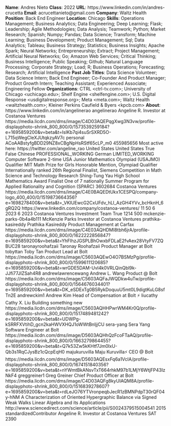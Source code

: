 **Name**: Andres Nieto
**Class**: 2022
**URL**: https://www\.linkedin\.com/in/andres\-crucetta
**Email**: acrucettanieto@gmail\.com
**Company**: Waltz Health
**Position**: Back End Engineer
**Location**: Chicago
**Skills**: Operations Management; Business Analytics; Data Engineering; Deep Learning; Flask; Leadership; Agile Methodologies; Data Analysis; Teamwork; Python; Market Research; Spanish; Numpy; Pandas; Data Science; Transform; Machine Learning; Business Development; Product Management; Sql; Data Analytics; Tableau; Business Strategy; Statistics; Business Insights; Apache Spark; Neural Networks; Entrepreneurship; Extract; Project Management; Artificial Neural Networks; Go; Amazon Web Services; Critical Thinking; Business Intelligence; Public Speaking; Github; Natural Language Processing; Corporate Strategy; Load; R; Business Operations; Forecasting; Research; Artificial Intelligence
**Past Job Titles**: Data Science Volunteer; Data Science Intern; Back End Engineer; Co\-Founder And Product Manager; Product Growth Intern; Teaching Assistant; Experienced Associate; Engineering Fellow
**Organizations**: CTRL <ctrl\-tv\.com>; University of Chicago <uchicago\.edu>; Shelf Engine <shelfengine\.com>; U\.S\. Digital Response <usdigitalresponse\.org>; Meta <meta\.com>; Waltz Health <waltzhealth\.com>; Kleiner Perkins Caufield & Byers <kpcb\.com>
**About**: https://www\.linkedin\.com/in/angelinerao angelinerao Angeline R\. Investor at Costanoa Ventures https://media\.licdn\.com/dms/image/C4D03AQEPqgXwg3N3vw/profile\-displayphoto\-shrink\_800\_800/0/1573539259184?e=1695859200&v=beta&t=IslKb7qi4suSrSXRD5O\-L715qWegCleXJUtqkzyAV7c personal ACoAABstyfgBDD29NZ8xCBgNpHsRStf65cLP\_m0 455985656 Most active here: https://twitter\.com/angeline\_rao United States United States True False Chinese PROFESSIONAL\_WORKING German LIMITED\_WORKING Computer Software 2\-time USA Junior Mathematics Olympiad \(USAJMO\) Qualifier MIT Math Prize for Girls Honorable Mention, Olympiad Qualifier Internationally ranked 26th Regional Finalist, Siemens Competition in Math Science and Technology Research Shing\-Tung Yau High School Mathematics Award Finalist One of 7 nationally Summer Program for Applied Rationality and Cognition \(SPARC\) 3602684 Costanoa Ventures https://media\.licdn\.com/dms/image/C4E0BAQEDtUkx1CESPQ/company\-logo\_400\_400/0/1519873664356?e=1698278400&v=beta&t=\_VKIUEwcG2CxUFdv\_hLI\_AzGH4YVv\_bcHknH\_6gRQ2Q https://www\.linkedin\.com/company/costanoa\-ventures/ 11 50 6 2023 6 2023 Costanoa Ventures Investment Team True 1214 500 mckenzie\-parks\-0b4a4b111 McKenzie Parks Investor at Costanoa Ventures prathika\-kasireddy Prathika Kasireddy Product Management at Carfax https://media\.licdn\.com/dms/image/C4E03AQHDMI8tbh6jrA/profile\-displayphoto\-shrink\_800\_800/0/1622222856847?e=1695859200&v=beta&t=YhFIhzJGSPLBhOwxbFDLaE2fvAex28VtyFV7ZQBUC28 taronayroohafzaii Taronay Roohafzaii Product Manager at Bolt tobyttan Toby Tan Product Lead at Bolt https://media\.licdn\.com/dms/image/C5603AQEwO4O7BSMzPg/profile\-displayphoto\-shrink\_800\_800/0/1599611120685?e=1695859200&v=beta&t=wrGDE5DAM\-Uvl4k0VRLQinQbl9k\-JJfi77JIZSah4R8 andrewlawrencewang Andrew L\. Wang Product @ Bolt https://media\.licdn\.com/dms/image/C5603AQFaJWQDkw4uTw/profile\-displayphoto\-shrink\_800\_800/0/1564676034401?e=1695859200&v=beta&t=DK\_eSDExTg0B5RykDoquuU5mt0L9digtKuLG8sfTn2E andrewckim1 Andrew Kim Head of Compensation at Bolt ⚡️ liucathy Cathy X\. Liu Building something new https://media\.licdn\.com/dms/image/C5603AQHHPwrWM4Kr0Q/profile\-displayphoto\-shrink\_800\_800/0/1517489481242?e=1695859200&v=beta&t=UDWPg\-kSRRFXVtihD\_gcn2kaHWVXHQJ1oWWtBnIjjCU sera\-yang Sera Yang Software Engineer at Bolt https://media\.licdn\.com/dms/image/D5603AQHhQzFcoFTaAQ/profile\-displayphoto\-shrink\_800\_800/0/1663279864455?e=1695859200&v=beta&t=Q7k53Zw5kKHtf7Jm0IxU\-Qb3s1RqCJysBz1cQcpEqH0 majukuruvilla Maju Kuruvilla⚡️ CEO @ Bolt https://media\.licdn\.com/dms/image/D5603AQEsxFq6a1VcIA/profile\-displayphoto\-shrink\_800\_800/0/1674151840356?e=1695859200&v=beta&t=nYWmtBkANsvTxT664rhkM97b1LMjY6WtjFP43IzNkF4 greggreiner1 Greg Greiner Chief Product Officer at Bolt https://media\.licdn\.com/dms/image/C4D03AQFg8kyUIAQM8A/profile\-displayphoto\-shrink\_800\_800/0/1516839278607?e=1695859200&v=beta&t=rdLeJO76YTVronpeqbJecR1zBMNPdpT30rQF04y\-hNM A Characterization of Oriented Hypergraphic Balance via Signed Weak Walks Linear Algebra and its Applications http://www\.sciencedirect\.com/science/article/pii/S0024379515004541 2015 standardizedContributor Angeline R\. Investor at Costanoa Ventures SAT 2390
